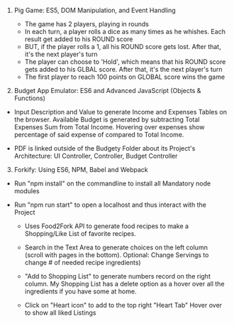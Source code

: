 1) Pig Game: ES5, DOM Manipulation, and Event Handling

    - The game has 2 players, playing in rounds
    - In each turn, a player rolls a dice as many times as he whishes. Each result get added to his ROUND score
    - BUT, if the player rolls a 1, all his ROUND score gets lost. After that, it's the next player's turn
    - The player can choose to 'Hold', which means that his ROUND score gets added to his GLBAL score. After that, it's the next player's turn
    - The first player to reach 100 points on GLOBAL score wins the game

2) Budget App Emulator: ES6 and Advanced JavaScript (Objects & Functions)

  - Input Description and Value to generate Income and Expenses Tables on the browser. 
    Available Budget is generated by subtracting Total Expenses Sum from Total Income.
    Hovering over expenses show percentage of said expense of compared to Total Income.

  - PDF is linked outside of the Budgety Folder about its Project's Architecture:
                  UI Controller, Controller, Budget Controller 

3) Forkify: Using ES6, NPM, Babel and Webpack
    
  - Run "npm install" on the commandline to install all Mandatory node modules
  - Run "npm run start" to open a localhost and thus interact with the Project
   
    - Uses Food2Fork API to generate food recipes to make a Shopping/Like List of favorite recipes. 

    - Search in the Text Area to generate choices on the left column (scroll with pages in the bottom).
        Optional: Change Servings to change # of needed recipe ingredients)

    - "Add to Shopping List" to generate numbers record on the right column.
    My Shopping List has a delete option as a hover over all the ingredients if you have some at home.

    - Click on "Heart icon" to add to the top right "Heart Tab" 
      Hover over to show all liked Listings






